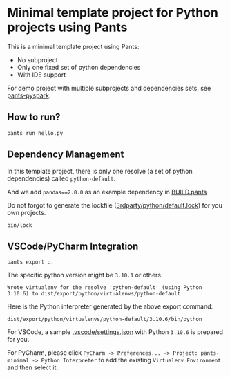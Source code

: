 # Minimal template project for Python projects using Pants

This is a minimal template project using Pants:
+ No subproject
+ Only one fixed set of python dependencies
+ With IDE support

For demo project with multiple subprojects and dependencies sets, see [pants-pyspark](https://github.com/da-tubi/pants-pyspark).

## How to run?
```
pants run hello.py
```

## Dependency Management
In this template project, there is only one resolve (a set of python dependencies) called `python-default`.

And we add `pandas==2.0.0` as an example dependency in [BUILD.pants](BUILD.pants)

Do not forgot to generate the lockfile ([3rdparty/python/default.lock](3rdparty/python/default.lock)) for you own projects.
```
bin/lock
```

## VSCode/PyCharm Integration
```
pants export ::
```

The specific python version might be `3.10.1` or others.
```
Wrote virtualenv for the resolve 'python-default' (using Python 3.10.6) to dist/export/python/virtualenvs/python-default
```

Here is the Python interpreter generated by the above export command:
```
dist/export/python/virtualenvs/python-default/3.10.6/bin/python
```

For VSCode, a sample [.vscode/settings.json](.vscode/settings.json) with Python `3.10.6` is prepared for you.

For PyCharm, please click `PyCharm -> Preferences... -> Project: pants-minimal -> Python Interpreter` to add the existing `Virtualenv Environment` and then select it.
